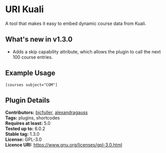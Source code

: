 # URI Kuali

A tool that makes it easy to embed dynamic course data from Kuali.

## What's new in v1.3.0

- Adds a skip capability attribute, which allows the plugin to call the next 100 course entries.

## Example Usage

``[courses subject="COM"]``

## Plugin Details

__Contributors:__ [bjcfuller](https://github.com/bjcfuller), [alexandragauss](https://github.com/alexandragauss)  
__Tags:__ plugins, shortcodes  
__Requires at least:__ 5.0  
__Tested up to:__ 6.0.2  
__Stable tag:__ 1.3.0  
__License:__ GPL-3.0  
__Licence URI:__ https://www.gnu.org/licenses/gpl-3.0.html
